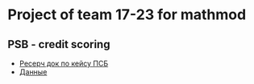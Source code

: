 # Project of team 17-23 for mathmod
## PSB - credit scoring
* [Ресерч док по кейсу ПСБ](https://docs.google.com/document/d/1-uWhCeIS3wtv3wlk4lqF3tTfYcO5R-v2-RwjUiRDLU4/edit?usp=sharing)
* [Данные](https://www.kaggle.com/competitions/matmod-it-psb/data)